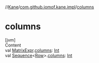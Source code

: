 //[Kane](../index.md)/[com.github.jomof.kane.impl](index.md)/[columns](columns.md)



# columns  
[jvm]  
Content  
val [MatrixExpr](../com.github.jomof.kane/-matrix-expr/index.md).[columns](columns.md): [Int](https://kotlinlang.org/api/latest/jvm/stdlib/kotlin/-int/index.html)  
val [Sequence](https://kotlinlang.org/api/latest/jvm/stdlib/kotlin.sequences/-sequence/index.html)<[Row](../com.github.jomof.kane.api/-row/index.md)>.[columns](columns.md): [Int](https://kotlinlang.org/api/latest/jvm/stdlib/kotlin/-int/index.html)  



